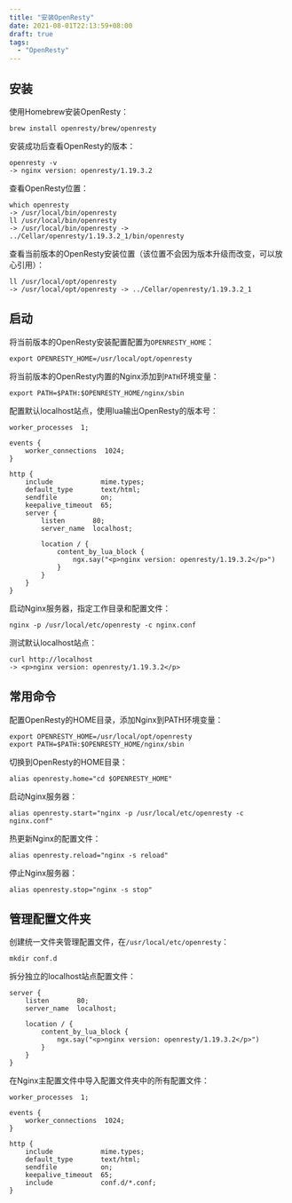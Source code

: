 ```yaml
---
title: "安装OpenResty"
date: 2021-08-01T22:13:59+08:00
draft: true
tags:
  - "OpenResty"
---
```


## 安装

使用Homebrew安装OpenResty：

```
brew install openresty/brew/openresty
```

安装成功后查看OpenResty的版本：

```
openresty -v
-> nginx version: openresty/1.19.3.2
```

查看OpenResty位置：

```
which openresty
-> /usr/local/bin/openresty
ll /usr/local/bin/openresty
-> /usr/local/bin/openresty -> ../Cellar/openresty/1.19.3.2_1/bin/openresty
```

查看当前版本的OpenResty安装位置（该位置不会因为版本升级而改变，可以放心引用）：

```
ll /usr/local/opt/openresty
-> /usr/local/opt/openresty -> ../Cellar/openresty/1.19.3.2_1
```



## 启动

将当前版本的OpenResty安装配置配置为`OPENRESTY_HOME`：

```
export OPENRESTY_HOME=/usr/local/opt/openresty
```

将当前版本的OpenResty内置的Nginx添加到`PATH`环境变量：

```
export PATH=$PATH:$OPENRESTY_HOME/nginx/sbin
```

配置默认localhost站点，使用lua输出OpenResty的版本号：

```
worker_processes  1;

events {
    worker_connections  1024;
}

http {
    include            mime.types;
    default_type       text/html;
    sendfile           on;
    keepalive_timeout  65;
    server {
        listen       80;
        server_name  localhost;

        location / {
            content_by_lua_block {
                ngx.say("<p>nginx version: openresty/1.19.3.2</p>")
            }
        }
    }
}
```

启动Nginx服务器，指定工作目录和配置文件：

```
nginx -p /usr/local/etc/openresty -c nginx.conf
```

测试默认localhost站点：

```
curl http://localhost
-> <p>nginx version: openresty/1.19.3.2</p>
```



## 常用命令

配置OpenResty的HOME目录，添加Nginx到PATH环境变量：

```
export OPENRESTY_HOME=/usr/local/opt/openresty
export PATH=$PATH:$OPENRESTY_HOME/nginx/sbin
```

切换到OpenResty的HOME目录：

```
alias openresty.home="cd $OPENRESTY_HOME"
```

启动Nginx服务器：

```
alias openresty.start="nginx -p /usr/local/etc/openresty -c nginx.conf"
```

热更新Nginx的配置文件：

```
alias openresty.reload="nginx -s reload"
```

停止Nginx服务器：

```
alias openresty.stop="nginx -s stop"
```



## 管理配置文件夹

创建统一文件夹管理配置文件，在`/usr/local/etc/openresty`：

```
mkdir conf.d
```

拆分独立的localhost站点配置文件：

```
server {
    listen       80;
    server_name  localhost;

    location / {
        content_by_lua_block {
            ngx.say("<p>nginx version: openresty/1.19.3.2</p>")
        }
    }
}
```

在Nginx主配置文件中导入配置文件夹中的所有配置文件：

```
worker_processes  1;

events {
    worker_connections  1024;
}

http {
    include            mime.types;
    default_type       text/html;
    sendfile           on;
    keepalive_timeout  65;
    include            conf.d/*.conf;
}
```











